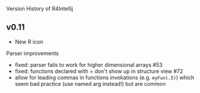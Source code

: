 Version History of R4Intellij

## v0.11


* New R icon

Parser improvements

* fixed: parser fails to work for higher dimensional arrays #53
* fixed: functions declared with = don't show up in structure view #72
* allow for leading commas in functions invokations (e.g. `myFun(,5)`) which seem bad practice (use named arg instead!) but are common

